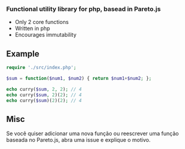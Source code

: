 ### Functional utility library for php, basead in Pareto.js

- Only 2 core functions
- Written in php
- Encourages immutability


## Example

```php
require './src/index.php';

$sum = function($num1, $num2) { return $num1+$num2; };

echo curry($sum, 2, 2); // 4
echo curry($sum, 2)(2); // 4
echo curry($sum)(2)(2); // 4
```

## Misc
Se você quiser adicionar uma nova função ou reescrever uma função baseada no Pareto.js, abra uma issue e explique o motivo.

